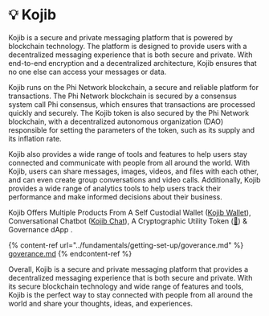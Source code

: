 # 💡 Kojib

Kojib is a secure and private messaging platform that is powered by blockchain technology. The platform is designed to provide users with a decentralized messaging experience that is both secure and private. With end-to-end encryption and a decentralized architecture, Kojib ensures that no one else can access your messages or data.

Kojib runs on the Phi Network blockchain, a secure and reliable platform for transactions. The Phi Network blockchain is secured by a consensus system call Phi consensus, which ensures that transactions are processed quickly and securely. The Kojib token is also secured by the Phi Network blockchain, with a decentralized autonomous organization (DAO) responsible for setting the parameters of the token, such as its supply and its inflation rate.

Kojib also provides a wide range of tools and features to help users stay connected and communicate with people from all around the world. With Kojib, users can share messages, images, videos, and files with each other, and can even create group conversations and video calls. Additionally, Kojib provides a wide range of analytics tools to help users track their performance and make informed decisions about their business.

Kojib Offers Multiple Products From A Self Custodial Wallet ([Kojib Wallet](https://wallet.kojib.com)), Conversational Chatbot ([Kojib Chat](https://kojib.chat)), A Cryptographic Utility Token ([💬](https://app.phi.exchange/info/token/0x1e3c681cef5ee05112187f61d21401310f8eba21)) & Governance dApp .

{% content-ref url="../fundamentals/getting-set-up/goverance.md" %}
[goverance.md](../fundamentals/getting-set-up/goverance.md)
{% endcontent-ref %}

Overall, Kojib is a secure and private messaging platform that provides a decentralized messaging experience that is both secure and private. With its secure blockchain technology and wide range of features and tools, Kojib is the perfect way to stay connected with people from all around the world and share your thoughts, ideas, and experiences.
